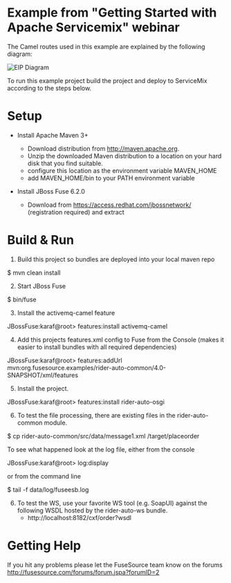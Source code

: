 Example from "Getting Started with Apache Servicemix" webinar
========================================================

The Camel routes used in this example are explained by the following diagram:

![EIP Diagram](https://raw.github.com/FuseByExample/rider-auto-osgi/master/doc/EIP_Routes_Diagram.png)

To run this example project build the project and deploy to ServiceMix  
according to the steps below. 

Setup
==============================
- Install Apache Maven 3+
    - Download distribution from http://maven.apache.org. 
    - Unzip the downloaded Maven distribution to a location on your hard disk
    that you find suitable.
    - configure this location as the environment variable MAVEN_HOME
    - add MAVEN_HOME/bin to your PATH environment variable

- Install JBoss Fuse  6.2.0
    - Download from https://access.redhat.com/jbossnetwork/ (registration required) and extract

Build & Run
==============================

1) Build this project so bundles are deployed into your local maven repo

<project home> $ mvn clean install

2) Start JBoss Fuse

<JBoss Fuse home>  $ bin/fuse

3) Install the activemq-camel feature

JBossFuse:karaf@root> features:install activemq-camel

4) Add this projects features.xml config to Fuse from the Console
   (makes it easier to install bundles with all required dependencies)

JBossFuse:karaf@root>  features:addUrl mvn:org.fusesource.examples/rider-auto-common/4.0-SNAPSHOT/xml/features

5) Install the project.

JBossFuse:karaf@root>  features:install rider-auto-osgi

6) To test the file processing, there are existing files in the
   rider-auto-common module.

<project home> $ cp rider-auto-common/src/data/message1.xml <JBoss Fuse home>/target/placeorder

   To see what happened look at the log file, either from the console

JBossFuse:karaf@root>  log:display

   or from the command line

<JBoss Fuse home> $ tail -f data/log/fuseesb.log

6) To test the WS, use your favorite WS tool (e.g. SoapUI) against the following
   WSDL hosted by the rider-auto-ws bundle.
   * http://localhost:8182/cxf/order?wsdl

Getting Help
============================

If you hit any problems please let the FuseSource team know on the forums
  http://fusesource.com/forums/forum.jspa?forumID=2
